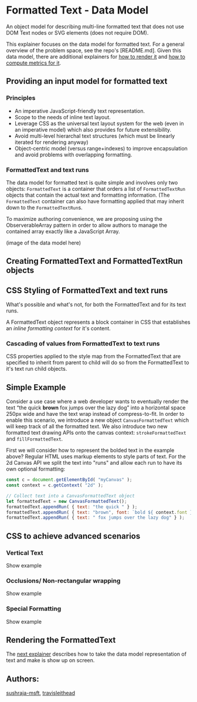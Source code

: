 Formatted Text - Data Model
=============
An object model for describing multi-line formatted text that does not use DOM Text 
nodes or SVG elements (does not require DOM).

This explainer focuses on the data model for formatted text. For a general overview 
of the problem space, see the repo's [README.md]. Given this data model, there are 
additional explainers for [how to render it](explainer-rendering.md) and 
[how to compute metrics for it](explainer-metrics.md).

## Providing an input model for formatted text

### Principles
* An imperative JavaScript-friendly text representation.
* Scope to the needs of inline text layout.
* Leverage CSS as the universal text layout system for the web (even in an imperative model) which also provides for future extensibility.
* Avoid multi-level hierarchal text structures (which must be linearly iterated for rendering anyway)
* Object-centric model (versus range+indexes) to improve encapsulation and avoid problems with overlapping formatting.

### FormattedText and text runs

The data model for formatted text is quite simple and involves only two objects: `FormattedText`
is a container that orders a list of `FormattedTextRun` objects that contain the actual text and
formatting information. (The `FormattedText` container can also have formatting applied that may
inherit down to the `FormattedTextRun`s.

To maximize authoring convenience, we are proposing using the ObserverableArray pattern in order
to allow authors to manage the contained array exactly like a JavaScript Array.

(image of the data model here)

## Creating FormattedText and FormattedTextRun objects



## CSS Styling of FormattedText and text runs
What's possible and what's not, for both the FormattedText and for its text runs.

A FormattedText object represents a block container in CSS that establishes 
an *inline formatting context* for it's content.


### Cascading of values from FormattedText to text runs
CSS properties applied to the style map from the FormattedText that are specified to inherit
from parent to child will do so from the FormattedText to it's text run child objects.

## Simple Example

Consider a use case where a web developer wants to eventually render the text “the quick
**brown** fox jumps over the lazy dog” into a horizontal space 250px wide and have
the text wrap instead of compress-to-fit. In order to enable
this scenario, we introduce a new object `CanvasFormattedText` which will keep track
of all the formatted text. We also introduce two new formatted text drawing APIs onto
the canvas context: `strokeFormattedText` and `fillFormattedText`.

First we will consider how to represent the bolded text in the example above?
Regular HTML uses markup elements to style parts of text. For the 2d Canvas API
we split the text into "runs" and allow each run to have its own optional formatting:

```js
const c = document.getElementById( "myCanvas" );
const context = c.getContext( "2d" );

// Collect text into a CanvasFormattedText object
let formattedText = new CanvasFormattedText();
formattedText.appendRun( { text: "the quick " } );
formattedText.appendRun( { text: "brown", font: `bold ${ context.font }` } );
formattedText.appendRun( { text: " fox jumps over the lazy dog" } );
```

## CSS to achieve advanced scenarios

### Vertical Text

Show example

### Occlusions/ Non-rectangular wrapping

Show example

### Special Formatting

Show example

## Rendering the FormattedText
The [next explainer](explainer-rendering.md) describes how to take the data model representation of
text and make is show up on screen.





## Authors:
 [sushraja-msft](https://github.com/sushraja-msft),
 [travisleithead](https://github.com/travisleithead)
